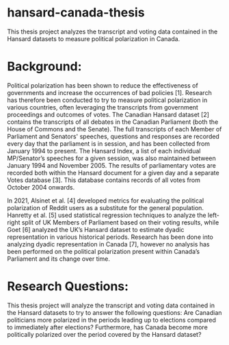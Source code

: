 # hansard-canada-thesis
This thesis project analyzes the transcript and voting data contained in the Hansard datasets to measure political polarization in Canada.

# Background:
Political polarization has been shown to reduce the effectiveness of governments and increase the occurrences of bad policies [1]. Research has therefore been conducted to try to measure political polarization in various countries, often leveraging the transcripts from government proceedings and outcomes of votes. The Canadian Hansard dataset [2] contains the transcripts of all debates in the Canadian Parliament (both the House of Commons and the Senate). The full transcripts of each Member of Parliament and Senators' speeches, questions and responses are recorded every day that the parliament is in session, and has been collected from January 1994 to present. The Hansard Index, a list of each individual MP/Senator’s speeches for a given session, was also maintained between January 1994 and November 2005. The results of parliamentary votes are recorded both within the Hansard document for a given day and a separate Votes database [3]. This database contains records of all votes from October 2004 onwards.

In 2021, Alsinet et al. [4] developed metrics for evaluating the political polarization of Reddit users as a substitute for the general population. Hanretty et al. [5] used statistical regression techniques to analyze the left-right split of UK Members of Parliament based on their voting results, while Goet [6] analyzed the UK’s Hansard dataset to estimate dyadic representation in various historical periods. Research has been done into analyzing dyadic representation in Canada [7], however no analysis has been performed on the political polarization present within Canada’s Parliament and its change over time.

# Research Questions:
This thesis project will analyze the transcript and voting data contained in the Hansard datasets to try to answer the following questions: Are Canadian politicians more polarized in the periods leading up to elections compared to immediately after elections? Furthermore, has Canada become more politically polarized over the period covered by the Hansard dataset?
